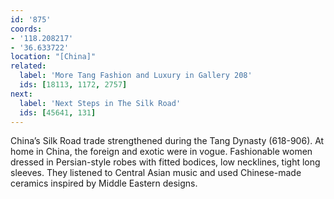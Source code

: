 ```yaml
---
id: '875'
coords:
- '118.208217'
- '36.633722'
location: "[China]"
related:
  label: 'More Tang Fashion and Luxury in Gallery 208'
  ids: [18113, 1172, 2757]
next:
  label: 'Next Steps in The Silk Road'
  ids: [45641, 131]
---
```


China’s Silk Road trade strengthened during the Tang Dynasty (618-906). At home in China, the foreign and exotic were in vogue. Fashionable women dressed in Persian-style robes with fitted bodices, low necklines, tight long sleeves. They listened to Central Asian music and used Chinese-made ceramics inspired by Middle Eastern designs.
